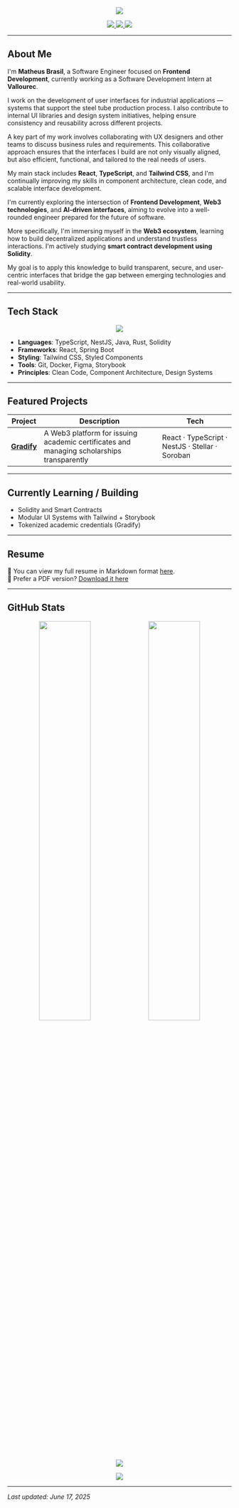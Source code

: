 <p align="center">
  <img src="https://capsule-render.vercel.app/api?type=waving&color=0:0F2027,100:00c6ff&height=240&section=header&text=Matheus%20Aguiar&fontColor=ffffff&fontSize=42&desc=Software%20Engineer&descAlign=50&descSize=18&fontAlign=50&fontAlignY=35" />
</p>


<p align="center">
  <a href="https://github.com/matheusbrasilaguiar">
    <img src="https://komarev.com/ghpvc/?username=matheusbrasilaguiar&label=Profile%20views&color=0e75b6&style=flat" />
  </a>
  <a href="https://linkedin.com/in/matheusbrasilaguiar">
    <img src="https://img.shields.io/badge/-Matheus%20Brasil-blue?style=flat&logo=linkedin&logoColor=white" />
  </a>
  <a href="mailto:your.email@example.com">
    <img src="https://img.shields.io/badge/Gmail-D14836?style=flat&logo=gmail&logoColor=white" />
  </a>
</p>

---

## About Me

I'm **Matheus Brasil**, a Software Engineer focused on **Frontend Development**, currently working as a Software Development Intern at **Vallourec**.

I work on the development of user interfaces for industrial applications — systems that support the steel tube production process. I also contribute to internal UI libraries and design system initiatives, helping ensure consistency and reusability across different projects.

A key part of my work involves collaborating with UX designers and other teams to discuss business rules and requirements. This collaborative approach ensures that the interfaces I build are not only visually aligned, but also efficient, functional, and tailored to the real needs of users.

My main stack includes **React**, **TypeScript**, and **Tailwind CSS**, and I'm continually improving my skills in component architecture, clean code, and scalable interface development.

I'm currently exploring the intersection of **Frontend Development**, **Web3 technologies**, and **AI-driven interfaces**, aiming to evolve into a well-rounded engineer prepared for the future of software.

More specifically, I'm immersing myself in the **Web3 ecosystem**, learning how to build decentralized applications and understand trustless interactions. I'm actively studying **smart contract development using Solidity**.

My goal is to apply this knowledge to build transparent, secure, and user-centric interfaces that bridge the gap between emerging technologies and real-world usability.

---

## Tech Stack

<p align="center">
  <img src="https://skillicons.dev/icons?i=react,ts,tailwind,java,git,figma,vscode,docker,solidity,rust" />
</p>

- **Languages**: TypeScript, NestJS, Java, Rust, Solidity  
- **Frameworks**: React, Spring Boot  
- **Styling**: Tailwind CSS, Styled Components  
- **Tools**: Git, Docker, Figma, Storybook  
- **Principles**: Clean Code, Component Architecture, Design Systems

---

## Featured Projects

| Project | Description | Tech |
|--------|-------------|------|
| [**Gradify**](https://github.com/matheusbrasilaguiar/gradify) | A Web3 platform for issuing academic certificates and managing scholarships transparently | React · TypeScript · NestJS · Stellar · Soroban |

---

## Currently Learning / Building

- Solidity and Smart Contracts
- Modular UI Systems with Tailwind + Storybook
- Tokenized academic credentials (Gradify)

---

## Resume

📌 You can view my full resume in Markdown format [here](./docs/resume/README.md).  
📄 Prefer a PDF version? [Download it here](./docs/resume/Matheus-Brasil-Aguiar-Resume.pdf)

---

## GitHub Stats

<p align="center">
  <img src="https://github-readme-stats.vercel.app/api?username=matheusbrasilaguiar&show_icons=true&theme=radical&hide_border=true" width="48%" />
  <img src="https://github-readme-streak-stats.herokuapp.com?user=matheusbrasilaguiar&theme=radical&hide_border=true" width="48%" />
</p>

<p align="center">
  <img src="https://github-readme-activity-graph.vercel.app/graph?username=matheusbrasilaguiar&theme=react-dark&area=true&hide_border=true" />
</p>

<p align="center">
  <img src="https://github-profile-trophy.vercel.app/?username=matheusbrasilaguiar&theme=darkhub&no-frame=true&no-bg=true&margin-w=15" />
</p>

---

_Last updated: June 17, 2025_

